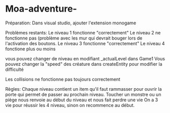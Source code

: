 # Moa-adventure-
Préparation:
Dans visual studio, ajouter l'extension monogame

Problèmes restants:
Le niveau 1 fonctionne "correctement"
Le niveau 2 ne fonctionne pas (problème avec les mur qui  devrait bouger lors de l'activation des boutons.
Le niveau 3 fonctionne "correctement"
Le niveau 4 fonctione plus ou moins

vous pouvez changer de niveau en modifiant _actualLevel dans  Game1
Vous pouvez changer la "speed" des créature dans createEntity pour modifier la difficulté

Les collisions ne fonctionne pas toujours correctement

Règles:
	Chaque niveau contient un item qu'il faut rammasser pour ouvrir la porte qui permet de passer au prochain niveau.
	Toucher un monstre ou un piège nous renvoie au début du niveau et nous fait perdre une vie
	On a 3 vie pour réussir les 4 niveau, sinon on recommence au début.